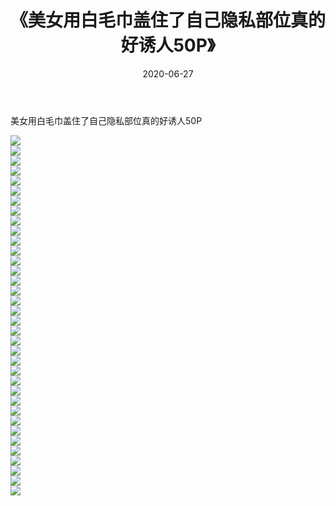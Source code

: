 ﻿---
layout: post
title:  《美女用白毛巾盖住了自己隐私部位真的好诱人50P》
date:   2020-06-27
img: http://img.660000.xyz/Sharelink/性感/2020/美女用白毛巾盖住了自己隐私部位真的好诱人50P/000.jpg
categories: [美女, 清纯, 唯美]
---

美女用白毛巾盖住了自己隐私部位真的好诱人50P

  ![](http://img.660000.xyz/Sharelink/性感/2020/美女用白毛巾盖住了自己隐私部位真的好诱人50P/001.jpg) <br> ![](http://img.660000.xyz/Sharelink/性感/2020/美女用白毛巾盖住了自己隐私部位真的好诱人50P/002.jpg) <br> ![](http://img.660000.xyz/Sharelink/性感/2020/美女用白毛巾盖住了自己隐私部位真的好诱人50P/003.jpg) <br> ![](http://img.660000.xyz/Sharelink/性感/2020/美女用白毛巾盖住了自己隐私部位真的好诱人50P/004.jpg) <br> ![](http://img.660000.xyz/Sharelink/性感/2020/美女用白毛巾盖住了自己隐私部位真的好诱人50P/005.jpg) <br> ![](http://img.660000.xyz/Sharelink/性感/2020/美女用白毛巾盖住了自己隐私部位真的好诱人50P/006.jpg) <br> ![](http://img.660000.xyz/Sharelink/性感/2020/美女用白毛巾盖住了自己隐私部位真的好诱人50P/007.jpg) <br> ![](http://img.660000.xyz/Sharelink/性感/2020/美女用白毛巾盖住了自己隐私部位真的好诱人50P/008.jpg) <br> ![](http://img.660000.xyz/Sharelink/性感/2020/美女用白毛巾盖住了自己隐私部位真的好诱人50P/009.jpg) <br> ![](http://img.660000.xyz/Sharelink/性感/2020/美女用白毛巾盖住了自己隐私部位真的好诱人50P/010.jpg) <br> ![](http://img.660000.xyz/Sharelink/性感/2020/美女用白毛巾盖住了自己隐私部位真的好诱人50P/011.jpg) <br> ![](http://img.660000.xyz/Sharelink/性感/2020/美女用白毛巾盖住了自己隐私部位真的好诱人50P/012.jpg) <br> ![](http://img.660000.xyz/Sharelink/性感/2020/美女用白毛巾盖住了自己隐私部位真的好诱人50P/013.jpg) <br> ![](http://img.660000.xyz/Sharelink/性感/2020/美女用白毛巾盖住了自己隐私部位真的好诱人50P/014.jpg) <br> ![](http://img.660000.xyz/Sharelink/性感/2020/美女用白毛巾盖住了自己隐私部位真的好诱人50P/015.jpg) <br> ![](http://img.660000.xyz/Sharelink/性感/2020/美女用白毛巾盖住了自己隐私部位真的好诱人50P/016.jpg) <br> ![](http://img.660000.xyz/Sharelink/性感/2020/美女用白毛巾盖住了自己隐私部位真的好诱人50P/017.jpg) <br> ![](http://img.660000.xyz/Sharelink/性感/2020/美女用白毛巾盖住了自己隐私部位真的好诱人50P/018.jpg) <br> ![](http://img.660000.xyz/Sharelink/性感/2020/美女用白毛巾盖住了自己隐私部位真的好诱人50P/019.jpg) <br> ![](http://img.660000.xyz/Sharelink/性感/2020/美女用白毛巾盖住了自己隐私部位真的好诱人50P/020.jpg) <br> ![](http://img.660000.xyz/Sharelink/性感/2020/美女用白毛巾盖住了自己隐私部位真的好诱人50P/021.jpg) <br> ![](http://img.660000.xyz/Sharelink/性感/2020/美女用白毛巾盖住了自己隐私部位真的好诱人50P/022.jpg) <br> ![](http://img.660000.xyz/Sharelink/性感/2020/美女用白毛巾盖住了自己隐私部位真的好诱人50P/023.jpg) <br> ![](http://img.660000.xyz/Sharelink/性感/2020/美女用白毛巾盖住了自己隐私部位真的好诱人50P/024.jpg) <br> ![](http://img.660000.xyz/Sharelink/性感/2020/美女用白毛巾盖住了自己隐私部位真的好诱人50P/025.jpg) <br> ![](http://img.660000.xyz/Sharelink/性感/2020/美女用白毛巾盖住了自己隐私部位真的好诱人50P/026.jpg) <br> ![](http://img.660000.xyz/Sharelink/性感/2020/美女用白毛巾盖住了自己隐私部位真的好诱人50P/027.jpg) <br> ![](http://img.660000.xyz/Sharelink/性感/2020/美女用白毛巾盖住了自己隐私部位真的好诱人50P/028.jpg) <br> ![](http://img.660000.xyz/Sharelink/性感/2020/美女用白毛巾盖住了自己隐私部位真的好诱人50P/029.jpg) <br> ![](http://img.660000.xyz/Sharelink/性感/2020/美女用白毛巾盖住了自己隐私部位真的好诱人50P/030.jpg) <br> ![](http://img.660000.xyz/Sharelink/性感/2020/美女用白毛巾盖住了自己隐私部位真的好诱人50P/031.jpg) <br> ![](http://img.660000.xyz/Sharelink/性感/2020/美女用白毛巾盖住了自己隐私部位真的好诱人50P/032.jpg) <br> ![](http://img.660000.xyz/Sharelink/性感/2020/美女用白毛巾盖住了自己隐私部位真的好诱人50P/033.jpg) <br> ![](http://img.660000.xyz/Sharelink/性感/2020/美女用白毛巾盖住了自己隐私部位真的好诱人50P/034.jpg) <br> ![](http://img.660000.xyz/Sharelink/性感/2020/美女用白毛巾盖住了自己隐私部位真的好诱人50P/035.jpg) <br> ![](http://img.660000.xyz/Sharelink/性感/2020/美女用白毛巾盖住了自己隐私部位真的好诱人50P/036.jpg) <br>
